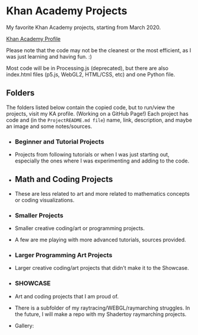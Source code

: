 # Khan Academy Projects
 My favorite Khan Academy projects, starting from March 2020.

  [Khan Academy Profile](https://www.khanacademy.org/profile/kaid_861909786767545381407237/projects)

Please note that the code may not be the cleanest or the most efficient, as I was just learning and having fun. :)

Most code will be in Processing.js (deprecated), but there are also index.html files (p5.js, WebGL2, HTML/CSS, etc) and one Python file.


 ## Folders
  The folders listed below contain the copied code, but to run/view the projects, visit my KA profile. (Working on a GitHub Page!)
  Each project has code and (in the `ProjectREADME.md file`) name, link, description, and maybe an image and some notes/sources.

 - ### Beginner and Tutorial Projects
 - Projects from following tutorials or when I was just starting out, especially the ones where I was experimenting and adding to the code.

 - ## Math and Coding Projects
 - These are less related to art and more related to mathematics concepts or coding visualizations.

 - ### Smaller Projects
 - Smaller creative coding/art or programming projects.
 - A few are me playing with more advanced tutorials, sources provided.

 - ### Larger Programming Art Projects
 - Larger creative coding/art projects that didn't make it to the Showcase.
 
 - ### SHOWCASE
 - Art and coding projects that I am proud of.
 - There is a subfolder of my raytracing/WEBGL/raymarching struggles. In the future, I will make a repo with my Shadertoy raymarching projects.
 - Gallery:

